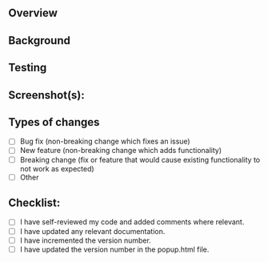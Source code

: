 <!--- Provide a general summary of your changes in the Title above -->

## Overview

<!--- Describe your changes in detail -->

## Background

<!--- Why is this change required? What problem does it solve? -->
<!--- If it fixes an open issue, please link to the issue here. -->

## Testing

<!--- Please describe in detail how to test these changes. -->

## Screenshot(s):

<!-- Please include any screenshots if applicable. -->

## Types of changes

<!--- What types of changes does your code introduce? Put an `x` in all the boxes that apply: -->

- [ ] Bug fix (non-breaking change which fixes an issue)
- [ ] New feature (non-breaking change which adds functionality)
- [ ] Breaking change (fix or feature that would cause existing functionality to not work as expected)
- [ ] Other

## Checklist:

<!--- Go over all the following points, and put an `x` in all the boxes that apply. -->
<!--- If you're unsure about any of these, don't hesitate to ask. We're here to help! -->

- [ ] I have self-reviewed my code and added comments where relevant.
- [ ] I have updated any relevant documentation.
- [ ] I have incremented the version number.
- [ ] I have updated the version number in the popup.html file. 
